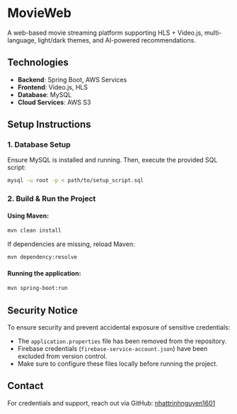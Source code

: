 # MovieWeb

A web-based movie streaming platform supporting HLS + Video.js, multi-language, light/dark themes, and AI-powered recommendations.

## Technologies
- **Backend**: Spring Boot, AWS Services
- **Frontend**: Video.js, HLS
- **Database**: MySQL
- **Cloud Services**: AWS S3

## Setup Instructions

### 1. Database Setup
Ensure MySQL is installed and running. Then, execute the provided SQL script:

```sh
mysql -u root -p < path/to/setup_script.sql
```

### 2. Build & Run the Project

#### Using Maven:
```sh
mvn clean install
```
If dependencies are missing, reload Maven:
```sh
mvn dependency:resolve
```

#### Running the application:
```sh
mvn spring-boot:run
```

## Security Notice
To ensure security and prevent accidental exposure of sensitive credentials:
- The `application.properties` file has been removed from the repository.
- Firebase credentials (`firebase-service-account.json`) have been excluded from version control.
- Make sure to configure these files locally before running the project.

## Contact
For credentials and support, reach out via GitHub: [nhattrinhnguyen1601](https://github.com/nhattrinhnguyen1601)

